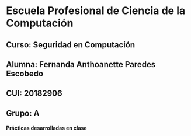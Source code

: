 # Escuela Profesional de Ciencia de la Computación
## Curso: Seguridad en Computación
## Alumna: Fernanda Anthoanette Paredes Escobedo
## CUI: 20182906
## Grupo: A

#### Prácticas desarrolladas en clase
